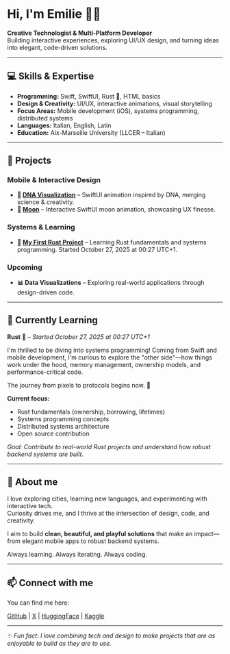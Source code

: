 # Hi, I'm Emilie 👋🏼
**Creative Technologist & Multi-Platform Developer**  
Building interactive experiences, exploring UI/UX design, and turning ideas into elegant, code-driven solutions.

---

## 💻 Skills & Expertise
- **Programming:** Swift, SwiftUI, Rust 🦀, HTML basics  
- **Design & Creativity:** UI/UX, interactive animations, visual storytelling  
- **Focus Areas:** Mobile development (iOS), systems programming, distributed systems
- **Languages:** Italian, English, Latin  
- **Education:** Aix-Marseille University (LLCER – Italian)

---

## 🚀 Projects

### Mobile & Interactive Design
- **🧬 [DNA Visualization](https://github.com/whispem/DNA-Helix-3D-Visualization)** – SwiftUI animation inspired by DNA, merging science & creativity.  
- **🌙 [Moon](https://github.com/whispem/LunarView)** – Interactive SwiftUI moon animation, showcasing UX finesse.  

### Systems & Learning
- **🦀 [My First Rust Project](https://github.com/whispem/my-first-rust-project)** – Learning Rust fundamentals and systems programming. Started October 27, 2025 at 00:27 UTC+1.

### Upcoming
- **📊 Data Visualizations** – Exploring real-world applications through design-driven code.

---

## 🌱 Currently Learning

**Rust** 🦀 – *Started October 27, 2025 at 00:27 UTC+1*

I'm thrilled to be diving into systems programming! Coming from Swift and mobile development, I'm curious to explore the "other side"—how things work under the hood, memory management, ownership models, and performance-critical code.

The journey from pixels to protocols begins now. 🚀

**Current focus:**
- Rust fundamentals (ownership, borrowing, lifetimes)
- Systems programming concepts
- Distributed systems architecture
- Open source contribution

*Goal: Contribute to real-world Rust projects and understand how robust backend systems are built.*

---

## 🌟 About me
I love exploring cities, learning new languages, and experimenting with interactive tech.  
Curiosity drives me, and I thrive at the intersection of design, code, and creativity.  

I aim to build **clean, beautiful, and playful solutions** that make an impact—from elegant mobile apps to robust backend systems.

Always learning. Always iterating. Always coding.  

---

## 📫 Connect with me
You can find me here:  

[GitHub](https://github.com/whispem) | [X](https://twitter.com/whisp_em) | [HuggingFace](https://huggingface.co/whispem) | [Kaggle](https://www.kaggle.com/whispem)  

---

*✨ Fun fact: I love combining tech and design to make projects that are as enjoyable to build as they are to use.*
